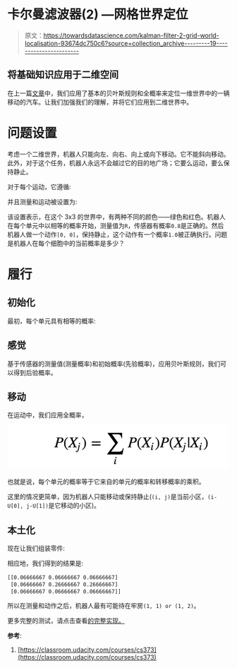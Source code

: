 # 卡尔曼滤波器(2) —网格世界定位

> 原文：<https://towardsdatascience.com/kalman-filter-2-grid-world-localisation-93674dc750c6?source=collection_archive---------19----------------------->

## 将基础知识应用于二维空间

在上一篇[文章](/kalman-filter-1-the-basics-68f89deb2613)中，我们应用了基本的贝叶斯规则和全概率来定位一维世界中的一辆移动的汽车。让我们加强我们的理解，并将它们应用到二维世界中。

# 问题设置

考虑一个二维世界，机器人只能向左、向右、向上或向下移动。它不能斜向移动。此外，对于这个任务，机器人永远不会越过它的目的地广场；它要么运动，要么保持静止。

对于每个运动，它遵循:

并且测量和运动被设置为:

该设置表示，在这个 3x3 的世界中，有两种不同的颜色——绿色和红色。机器人在每个单元中以相等的概率开始，测量值为`R`，传感器有概率`0.8`是正确的。然后机器人做一个动作`[0, 0]`，保持静止，这个动作有一个概率`1.0`被正确执行。问题是机器人在每个细胞中的当前概率是多少？

# 履行

## 初始化

最初，每个单元具有相等的概率:

## 感觉

基于传感器的测量值(测量概率)和初始概率(先验概率)，应用贝叶斯规则，我们可以得到后验概率。

## 移动

在运动中，我们应用全概率，

![](img/c1de0079889ebf89d2b2ffad32d78b21.png)

也就是说，每个单元的概率等于它来自的单元的概率和转移概率的乘积。

这里的情况更简单，因为机器人只能移动或保持静止(`(i, j)`是当前小区，`(i-U[0], j-U[1])`是它移动的小区)。

## 本土化

现在让我们组装零件:

相应地，我们得到的结果是:

```
[[0.06666667 0.06666667 0.06666667]
 [0.06666667 0.26666667 0.26666667]
 [0.06666667 0.06666667 0.06666667]]
```

所以在测量和动作之后，机器人最有可能待在牢房`(1, 1) or (1, 2)`。

更多完整的测试，请点击查看[的完整实现。](https://github.com/MJeremy2017/Machine-Learning-Models/blob/master/Localisation/localization.ipynb)

**参考**:

1.  [https://classroom.udacity.com/courses/cs373](https://classroom.udacity.com/courses/cs373)